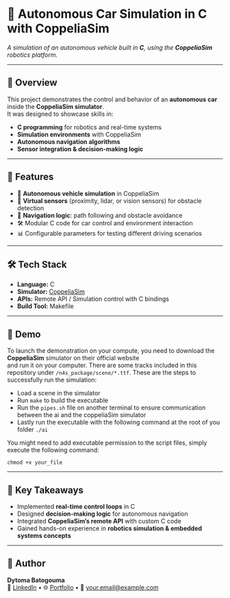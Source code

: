 # 🚗 Autonomous Car Simulation in C with CoppeliaSim

_A simulation of an autonomous vehicle built in **C**, using the **CoppeliaSim** robotics platform._

---

## 📌 Overview

This project demonstrates the control and behavior of an **autonomous car** inside the **CoppeliaSim simulator**.  
It was designed to showcase skills in:

- **C programming** for robotics and real-time systems
- **Simulation environments** with CoppeliaSim
- **Autonomous navigation algorithms**
- **Sensor integration & decision-making logic**

---

## 🤖 Features

- 🚙 **Autonomous vehicle simulation** in CoppeliaSim
- 📡 **Virtual sensors** (proximity, lidar, or vision sensors) for obstacle detection
- 🧭 **Navigation logic**: path following and obstacle avoidance
- 🛠️ Modular C code for car control and environment interaction
- 📊 Configurable parameters for testing different driving scenarios

---

## 🛠️ Tech Stack

- **Language:** C
- **Simulator:** [CoppeliaSim](https://www.coppeliarobotics.com/)
- **APIs:** Remote API / Simulation control with C bindings
- **Build Tool:** Makefile

---

## 🎥 Demo

To launch the demonstration on your compute, you need to download the **CoppeliaSim** simulator on their official website  
and run it on your computer. There are some tracks included in this repository under ``/n4s_package/scene/*.ttf``. These are the steps to successfully run the simulation:
- Load a scene in the simulator
- Run ``make`` to build the executable
- Run the ``pipes.sh`` file on another terminal to ensure communication between the ai and the coppeliaSim simulator
- Lastly run the executable with the following command at the root of you folder ```./ai```

You might need to add executable permission to the script files, simply execute the following command:
```shell
chmod +x your_file
```

---

## 📖 Key Takeaways

- Implemented **real-time control loops** in C
- Designed **decision-making logic** for autonomous navigation
- Integrated **CoppeliaSim’s remote API** with custom C code
- Gained hands-on experience in **robotics simulation & embedded systems concepts**

---

## 👤 Author

**Dytoma Batogouma**  
💼 [LinkedIn](https://www.linkedin.com/) • 🌐 [Portfolio](https://your-portfolio-link.com) • 📧 your.email@example.com  
